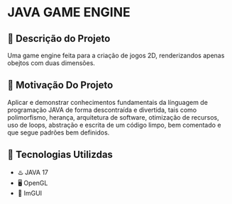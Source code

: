 # JAVA GAME ENGINE

## 📘 Descrição do Projeto
Uma game engine feita para a criação de jogos 2D, renderizandos apenas obejtos com duas dimensões.

## 👾 Motivação Do Projeto
Aplicar e demonstrar conhecimentos fundamentais da línguagem de programação JAVA de forma descontraída e divertida, tais como polimorfismo, herança, arquitetura de software, otimização de recursos, uso de loops, abstração e escrita de um código limpo, bem comentado e que segue padrões bem definidos.

## 🚀 Tecnologias Utilizdas
  - ♨️ JAVA 17
  - 🖥️ OpenGL
  - 🫠 ImGUI
